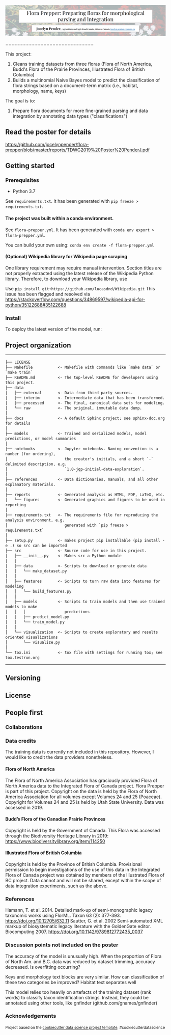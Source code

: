 ![flora-prepper](reports/figures/poster_title.png)

==============================

This project:
1. Cleans training datasets from three floras (Flora of North America, Budd's Flora of the Prairie Provinces, Illustrated Flora of British Columbia)
2. Builds a multinomial Naive Bayes model to predict the classification of flora strings based on a document-term matrix (i.e., habitat, morphology, name, keys)

The goal is to:
1. Prepare flora documents for more fine-grained parsing and data integration by annotating data types ("classifications")

## Read the poster for details
https://github.com/jocelynpender/flora-prepper/blob/master/reports/TDWG2019%20Poster%20PenderJ.pdf

## Getting started

### Prerequisites

* Python 3.7

See `requirements.txt`. It has been generated with `pip freeze > requirements.txt`.

#### The project was built within a conda environment.
See `flora-prepper.yml`. It has been generated with `conda env export > flora-prepper.yml`.

You can build your own using:
`conda env create -f flora-prepper.yml`

#### (Optional) Wikipedia library for Wikipedia page scraping

One library requirement may require manual intervention. Section titles are not properly extracted using the latest release of the Wikipedia Python library. Therefore, to download your Wikipedia library, use

Use `pip install git+https://github.com/lucasdnd/Wikipedia.git`
This issue has been flagged and resolved via https://stackoverflow.com/questions/34869597/wikipedia-api-for-python/35122688#35122688

### Install

To deploy the latest version of the model, run:


## Project organization

------------

    ├── LICENSE
    ├── Makefile           <- Makefile with commands like `make data` or `make train`
    ├── README.md          <- The top-level README for developers using this project.
    ├── data
    │   ├── external       <- Data from third party sources.
    │   ├── interim        <- Intermediate data that has been transformed.
    │   ├── processed      <- The final, canonical data sets for modeling.
    │   └── raw            <- The original, immutable data dump.
    │
    ├── docs               <- A default Sphinx project; see sphinx-doc.org for details
    │
    ├── models             <- Trained and serialized models, model predictions, or model summaries
    │
    ├── notebooks          <- Jupyter notebooks. Naming convention is a number (for ordering),
    │                         the creator's initials, and a short `-` delimited description, e.g.
    │                         `1.0-jqp-initial-data-exploration`.
    │
    ├── references         <- Data dictionaries, manuals, and all other explanatory materials.
    │
    ├── reports            <- Generated analysis as HTML, PDF, LaTeX, etc.
    │   └── figures        <- Generated graphics and figures to be used in reporting
    │
    ├── requirements.txt   <- The requirements file for reproducing the analysis environment, e.g.
    │                         generated with `pip freeze > requirements.txt`
    │
    ├── setup.py           <- makes project pip installable (pip install -e .) so src can be imported
    ├── src                <- Source code for use in this project.
    │   ├── __init__.py    <- Makes src a Python module
    │   │
    │   ├── data           <- Scripts to download or generate data
    │   │   └── make_dataset.py
    │   │
    │   ├── features       <- Scripts to turn raw data into features for modeling
    │   │   └── build_features.py
    │   │
    │   ├── models         <- Scripts to train models and then use trained models to make
    │   │   │                 predictions
    │   │   ├── predict_model.py
    │   │   └── train_model.py
    │   │
    │   └── visualization  <- Scripts to create exploratory and results oriented visualizations
    │       └── visualize.py
    │
    └── tox.ini            <- tox file with settings for running tox; see tox.testrun.org


--------


## Versioning

## License

## People first

### Collaborations

### Data credits
The training data is currently not included in this repository. However, I would like to credit the data providers nonetheless.
#### Flora of North America
The Flora of North America Association has graciously provided Flora of North America data to the Integrated Flora of Canada project. Flora Prepper is part of this project. Copyright on the data is held by the Flora of North America Association for all volumes except Volumes 24 and 25 (Poaceae). Copyright for Volumes 24 and 25 is held by Utah State University. Data was accessed in 2019.
#### Budd’s Flora of the Canadian Prairie Provinces
Copyright is held by the Government of Canada. This Flora was accessed through the Biodiversity Heritage Library in 2019: https://www.biodiversitylibrary.org/item/114250
#### Illustrated Flora of British Columbia
Copyright is held by the Province of British Columbia. Provisional permission to begin investigations of the use of this data in the Integrated Flora of Canada project was obtained by members of the Illustrated Flora of BC project. Data cannot and will not be shared, except within the scope of data integration experiments, such as the above.

### References
Hamann, T. et al. 2014. Detailed mark-up of semi-monographic legacy taxonomic works using FlorML. Taxon 63 (2): 377-393. https://doi.org/10.12705/632.11
Sautter, G. et al. 2002 Semi-automated XML markup of biosystematic legacy literature with the GoldenGate editor. Biocomputing 2007. https://doi.org/10.1142/9789812772435_0037


### Discussion points not included on the poster
The accuracy of the model is unusually high. When the proportion of Flora of North Am. and B.C. data was reduced by dataset trimming, accuracy decreased. Is overfitting occurring?

Keys and morphology text blocks are very similar. How can classification of these two categories be improved?
Habitat text separates well

This model relies too heavily on artefacts of the training dataset (rank words) to classify taxon identification strings. Instead, they could be annotated using other tools, like gnfinder (github.com/gnames/gnfinder)

### Acknowledgements

<p><small>Project based on the <a target="_blank" href="https://drivendata.github.io/cookiecutter-data-science/">cookiecutter data science project template</a>. #cookiecutterdatascience</small></p>
